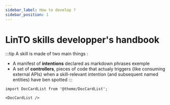 ```yaml
---
sidebar_label: How to develop ?
sidebar_position: 1
---
```


# LinTO skills developper's handbook

:::tip
A skill is made of two main things :
- A manifest of **intentions** declared as markdown phrases exemple
- A set of **controllers**, pieces of code that actualy triggers (like consuming external APIs) when a skill-relevant intention (and subsequent named entities) have ben spotted
:::

```mdx-code-block
import DocCardList from '@theme/DocCardList';

<DocCardList />
```